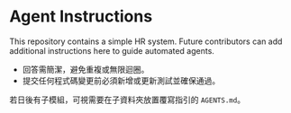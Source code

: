 # Agent Instructions

This repository contains a simple HR system. Future contributors can add additional instructions here to guide automated agents.

- 回答需簡潔，避免重複或無限迴圈。
- 提交任何程式碼變更前必須新增或更新測試並確保通過。

若日後有子模組，可視需要在子資料夾放置覆寫指引的 `AGENTS.md`。
